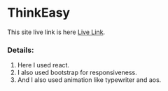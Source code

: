# ThinkEasy
This site live link is here [Live Link](https://thinkeasy.netlify.app/).
### Details:
1. Here I used react.
2. I also used bootstrap for responsiveness.
3. And I also used animation like typewriter and aos.